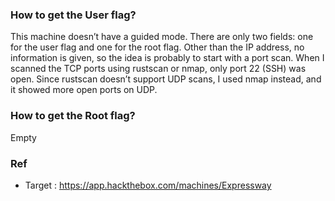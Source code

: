 ### How to get the User flag?
This machine doesn’t have a guided mode. There are only two fields: one for the user flag and one for the root flag. Other than the IP address, no information is given, so the idea is probably to start with a port scan. When I scanned the TCP ports using rustscan or nmap, only port 22 (SSH) was open. Since rustscan doesn’t support UDP scans, I used nmap instead, and it showed more open ports on UDP.

### How to get the Root flag?
Empty

### Ref
- Target : https://app.hackthebox.com/machines/Expressway
